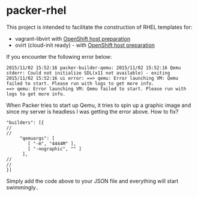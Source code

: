 # packer-rhel

This project is intended to facilitate the construction of RHEL templates for:

- vagrant-libvirt with [OpenShift host preparation](https://docs.openshift.com/container-platform/3.10/install/host_preparation.html) 
- ovirt (cloud-init ready) - with [OpenShift host preparation](https://docs.openshift.com/container-platform/3.10/install/host_preparation.html)

If you encounter the following error below:
```
2015/11/02 15:52:16 packer-builder-qemu: 2015/11/02 15:52:16 Qemu stderr: Could not initialize SDL(x11 not available) - exiting
2015/11/02 15:52:16 ui error: ==> qemu: Error launching VM: Qemu failed to start. Please run with logs to get more info.
==> qemu: Error launching VM: Qemu failed to start. Please run with logs to get more info.
```

When Packer tries to start up Qemu, it tries to spin up a graphic image and since my server is headless I was getting the error above.  How to fix?

```
"builders": [{
//
//
     "qemuargs": [
        [ "-m", "4444M" ],
        [ "-nographic", "" ]
      ],
//
//
}]
```

Simply add the code above to your JSON file and everything will start swimmingly..
